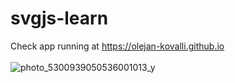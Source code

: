 # svgjs-learn
Check app running at https://olejan-kovalli.github.io  <br />
 <br />
![photo_5300939050536001013_y](https://github.com/user-attachments/assets/0c5b974e-c1ff-4c61-a934-8dd2f3d7ac9c)
